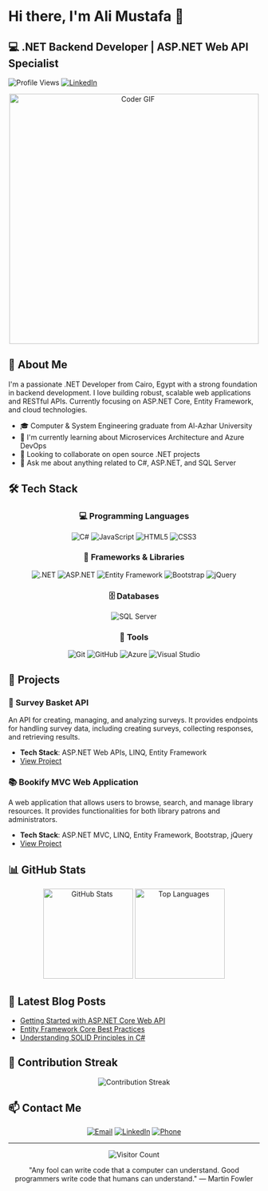# Hi there, I'm Ali Mustafa 👋

## 💻 .NET Backend Developer | ASP.NET Web API Specialist

![Profile Views](https://komarev.com/ghpvc/?username=alimustafa6267&color=brightgreen)
[![LinkedIn](https://img.shields.io/badge/LinkedIn-Connect-blue)](https://www.linkedin.com/in/alimustafa6267/)

<div align="center">
  <img src="https://media.giphy.com/media/SWoSkN6DxTszqIKEqv/giphy.gif" alt="Coder GIF" width="500">
</div>

## 🚀 About Me

I'm a passionate .NET Developer from Cairo, Egypt with a strong foundation in backend development. I love building robust, scalable web applications and RESTful APIs. Currently focusing on ASP.NET Core, Entity Framework, and cloud technologies.

- 🎓 Computer & System Engineering graduate from Al-Azhar University
- 🌱 I'm currently learning about Microservices Architecture and Azure DevOps
- 👯 Looking to collaborate on open source .NET projects
- 💬 Ask me about anything related to C#, ASP.NET, and SQL Server

## 🛠️ Tech Stack

<div align="center">
  
### 💻 Programming Languages
![C#](https://img.shields.io/badge/C%23-239120?style=for-the-badge&logo=c-sharp&logoColor=white)
![JavaScript](https://img.shields.io/badge/JavaScript-F7DF1E?style=for-the-badge&logo=javascript&logoColor=black)
![HTML5](https://img.shields.io/badge/HTML5-E34F26?style=for-the-badge&logo=html5&logoColor=white)
![CSS3](https://img.shields.io/badge/CSS3-1572B6?style=for-the-badge&logo=css3&logoColor=white)

### 🧰 Frameworks & Libraries
![.NET](https://img.shields.io/badge/.NET-512BD4?style=for-the-badge&logo=dotnet&logoColor=white)
![ASP.NET](https://img.shields.io/badge/ASP.NET-5C2D91?style=for-the-badge&logo=.net&logoColor=white)
![Entity Framework](https://img.shields.io/badge/Entity_Framework-3670A0?style=for-the-badge&logo=.net&logoColor=white)
![Bootstrap](https://img.shields.io/badge/Bootstrap-7952B3?style=for-the-badge&logo=bootstrap&logoColor=white)
![jQuery](https://img.shields.io/badge/jQuery-0769AD?style=for-the-badge&logo=jquery&logoColor=white)

### 🗄️ Databases
![SQL Server](https://img.shields.io/badge/Microsoft_SQL_Server-CC2927?style=for-the-badge&logo=microsoft-sql-server&logoColor=white)

### 🔧 Tools
![Git](https://img.shields.io/badge/Git-F05032?style=for-the-badge&logo=git&logoColor=white)
![GitHub](https://img.shields.io/badge/GitHub-181717?style=for-the-badge&logo=github&logoColor=white)
![Azure](https://img.shields.io/badge/Azure-0089D6?style=for-the-badge&logo=microsoft-azure&logoColor=white)
![Visual Studio](https://img.shields.io/badge/Visual_Studio-5C2D91?style=for-the-badge&logo=visual-studio&logoColor=white)

</div>

## 🎯 Projects

### 🧾 Survey Basket API
An API for creating, managing, and analyzing surveys. It provides endpoints for handling survey data, including creating surveys, collecting responses, and retrieving results.
- **Tech Stack**: ASP.NET Web APIs, LINQ, Entity Framework
- [View Project](https://github.com/alimustafa6267/survey-basket-api)

### 📚 Bookify MVC Web Application
A web application that allows users to browse, search, and manage library resources. It provides functionalities for both library patrons and administrators.
- **Tech Stack**: ASP.NET MVC, LINQ, Entity Framework, Bootstrap, jQuery
- [View Project](https://github.com/alimustafa6267/bookify-mvc)

## 📊 GitHub Stats

<div align="center">
  <img src="https://github-readme-stats.vercel.app/api?username=alimustafa6267&show_icons=true&theme=radical" alt="GitHub Stats" height="180em">
  <img src="https://github-readme-stats.vercel.app/api/top-langs/?username=alimustafa6267&layout=compact&theme=radical" alt="Top Languages" height="180em">
</div>

## 📝 Latest Blog Posts
<!-- BLOG-POST-LIST:START -->
- [Getting Started with ASP.NET Core Web API](https://dev.to/)
- [Entity Framework Core Best Practices](https://dev.to/)
- [Understanding SOLID Principles in C#](https://dev.to/)
<!-- BLOG-POST-LIST:END -->

## 🎯 Contribution Streak

<div align="center">
  <img src="https://github-readme-streak-stats.herokuapp.com/?user=alimustafa52&theme=radical" alt="Contribution Streak">
</div>

## 📫 Contact Me

<div align="center">
  
[![Email](https://img.shields.io/badge/Email-alimustafa6267%40gmail.com-D14836?style=for-the-badge&logo=gmail&logoColor=white)](mailto:alimustafa6267@gmail.com)
[![LinkedIn](https://img.shields.io/badge/LinkedIn-Connect-0077B5?style=for-the-badge&logo=linkedin&logoColor=white)](https://www.linkedin.com/in/alimustafa6267/)
[![Phone](https://img.shields.io/badge/Phone-01552646267-25D366?style=for-the-badge&logo=whatsapp&logoColor=white)](tel:+2001552646267)
  
</div>

---

<div align="center">
  <img src="https://profile-counter.glitch.me/alimustafa6267/count.svg" alt="Visitor Count">
  <p>"Any fool can write code that a computer can understand. Good programmers write code that humans can understand." — Martin Fowler</p>
</div>
